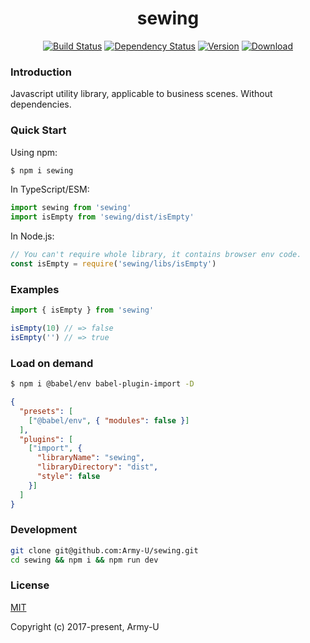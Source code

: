 <h1 align="center">sewing</h1>

<p align="center">
  <a href="https://circleci.com/gh/Army-U/sewing"><img src="https://flat.badgen.net/circleci/github/Army-U/sewing/master" alt="Build Status" /></a>
  <a href="https://david-dm.org/Army-U/sewing"><img src="https://flat.badgen.net/david/dep/Army-U/sewing" alt="Dependency Status" /></a>
  <a href="https://www.npmjs.com/package/sewing"><img src="https://flat.badgen.net/npm/v/sewing" alt="Version" /></a>
  <a href="https://www.npmjs.com/package/sewing"><img src="https://flat.badgen.net/npm/dt/sewing" alt="Download" /></a>
</p>

### Introduction

Javascript utility library, applicable to business scenes. Without dependencies.

### Quick Start

Using npm:
```bash
$ npm i sewing
```

In TypeScript/ESM:
```js
import sewing from 'sewing'
import isEmpty from 'sewing/dist/isEmpty'
```

In Node.js:
```js
// You can't require whole library, it contains browser env code.
const isEmpty = require('sewing/libs/isEmpty')
```

### Examples

```javascript
import { isEmpty } from 'sewing'

isEmpty(10) // => false
isEmpty('') // => true
```

### Load on demand

```bash
$ npm i @babel/env babel-plugin-import -D
```

```json
{
  "presets": [
    ["@babel/env", { "modules": false }]
  ],
  "plugins": [
    ["import", {
      "libraryName": "sewing",
      "libraryDirectory": "dist",
      "style": false
    }]
  ]
}
```

### Development

```bash
git clone git@github.com:Army-U/sewing.git
cd sewing && npm i && npm run dev
```

### License

[MIT](https://opensource.org/licenses/MIT)

Copyright (c) 2017-present, Army-U
